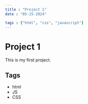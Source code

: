 ```yaml
---
title : "Project 1"
date : "05-15-2024"

tags : ["html", "css", "javascript"]
---
```


# Project 1

This is my first project.
## Tags
* html
* JS
* CSS

